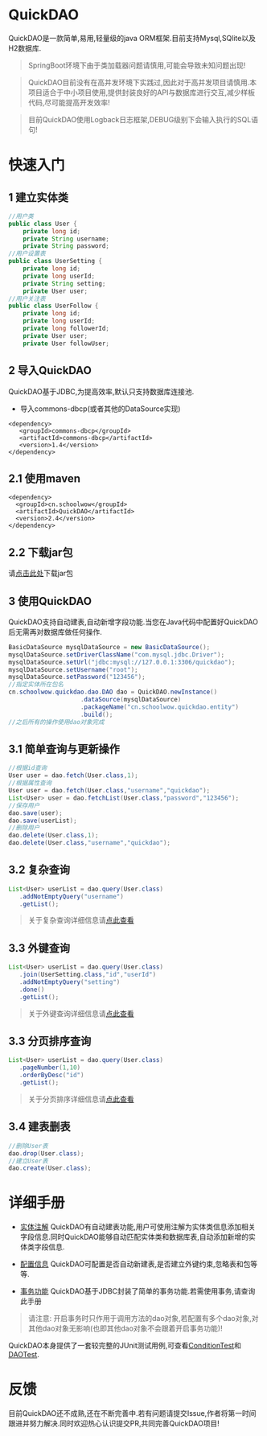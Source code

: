 # QuickDAO
QuickDAO是一款简单,易用,轻量级的java ORM框架.目前支持Mysql,SQlite以及H2数据库.

> SpringBoot环境下由于类加载器问题请慎用,可能会导致未知问题出现!

> QuickDAO目前没有在高并发环境下实践过,因此对于高并发项目请慎用.本项目适合于中小项目使用,提供封装良好的API与数据库进行交互,减少样板代码,尽可能提高开发效率!

> 目前QuickDAO使用Logback日志框架,DEBUG级别下会输入执行的SQL语句!

# 快速入门
## 1 建立实体类
```java
//用户类
public class User {
    private long id;
    private String username;
    private String password;
//用户设置表
public class UserSetting {
    private long id;
    private long userId;
    private String setting;
    private User user;
//用户关注表
public class UserFollow {
    private long id;
    private long userId;
    private long followerId;
    private User user;
    private User followUser;
```

## 2 导入QuickDAO
QuickDAO基于JDBC,为提高效率,默认只支持数据库连接池.

* 导入commons-dbcp(或者其他的DataSource实现)
```
<dependency>
   <groupId>commons-dbcp</groupId>
   <artifactId>commons-dbcp</artifactId>
   <version>1.4</version>
</dependency>
```

## 2.1 使用maven
```
<dependency>
  <groupId>cn.schoolwow</groupId>
  <artifactId>QuickDAO</artifactId>
  <version>2.4</version>
</dependency>
```

## 2.2 下载jar包
请[点击此处](https://oss.sonatype.org/service/local/artifact/maven/redirect?r=releases&g=cn.schoolwow&a=QuickDAO&v=2.4&e=jar)下载jar包

## 3 使用QuickDAO
QuickDAO支持自动建表,自动新增字段功能.当您在Java代码中配置好QuickDAO后无需再对数据库做任何操作.

```java
BasicDataSource mysqlDataSource = new BasicDataSource();
mysqlDataSource.setDriverClassName("com.mysql.jdbc.Driver");
mysqlDataSource.setUrl("jdbc:mysql://127.0.0.1:3306/quickdao");
mysqlDataSource.setUsername("root");
mysqlDataSource.setPassword("123456");
//指定实体所在包名
cn.schoolwow.quickdao.dao.DAO dao = QuickDAO.newInstance()
                    .dataSource(mysqlDataSource)
                    .packageName("cn.schoolwow.quickdao.entity")
                    .build();
//之后所有的操作使用dao对象完成
```

## 3.1 简单查询与更新操作
```java
//根据id查询
User user = dao.fetch(User.class,1);
//根据属性查询
User user = dao.fetch(User.class,"username","quickdao");
List<User> user = dao.fetchList(User.class,"password","123456");
//保存用户
dao.save(user);
dao.save(userList);
//删除用户
dao.delete(User.class,1);
dao.delete(User.class,"username","quickdao");
```

## 3.2 复杂查询

```java
List<User> userList = dao.query(User.class)
   .addNotEmptyQuery("username")
   .getList();
```

> 关于复杂查询详细信息请[点此查看](https://github.com/sunyue1380/QuickDAO/wiki/%E5%A4%8D%E6%9D%82%E6%9F%A5%E8%AF%A2)

## 3.3 外键查询

```java
List<User> userList = dao.query(User.class)
   .join(UserSetting.class,"id","userId")
   .addNotEmptyQuery("setting")
   .done()
   .getList();
```

> 关于外键查询详细信息请[点此查看](https://github.com/sunyue1380/QuickDAO/wiki/%E5%A4%96%E9%94%AE%E6%9F%A5%E8%AF%A2)

## 3.3 分页排序查询

```java
List<User> userList = dao.query(User.class)
   .pageNumber(1,10)
   .orderByDesc("id")
   .getList();
```

> 关于分页排序详细信息请[点此查看](https://github.com/sunyue1380/QuickDAO/wiki/%E5%88%86%E9%A1%B5%E6%8E%92%E5%BA%8F)

## 3.4 建表删表
```java
//删除User表
dao.drop(User.class);
//建立User表
dao.create(User.class);
```

# 详细手册

* [实体注解](https://github.com/sunyue1380/QuickDAO/wiki/%E5%AE%9E%E4%BD%93%E6%B3%A8%E8%A7%A3)
QuickDAO有自动建表功能,用户可使用注解为实体类信息添加相关字段信息.同时QuickDAO能够自动匹配实体类和数据库表,自动添加新增的实体类字段信息.

* [配置信息](https://github.com/sunyue1380/QuickDAO/wiki/%E9%85%8D%E7%BD%AE%E4%BF%A1%E6%81%AF)
QuickDAO可配置是否自动新建表,是否建立外键约束,忽略表和包等等.

* [事务功能](https://github.com/sunyue1380/QuickDAO/wiki/%E4%BA%8B%E5%8A%A1%E5%8A%9F%E8%83%BD)
QuickDAO基于JDBC封装了简单的事务功能.若需使用事务,请查询此手册

> 请注意: 开启事务时只作用于调用方法的dao对象,若配置有多个dao对象,对其他dao对象无影响(也即其他dao对象不会跟着开启事务功能)!

QuickDAO本身提供了一套较完整的JUnit测试用例,可查看[ConditionTest](https://github.com/sunyue1380/QuickDAO/blob/master/src/test/java/cn/schoolwow/quickdao/condition/ConditionTest.java)和[DAOTest](https://github.com/sunyue1380/QuickDAO/blob/master/src/test/java/cn/schoolwow/quickdao/dao/DAOTest.java).

# 反馈
目前QuickDAO还不成熟,还在不断完善中.若有问题请提交Issue,作者将第一时间跟进并努力解决.同时欢迎热心认识提交PR,共同完善QuickDAO项目!